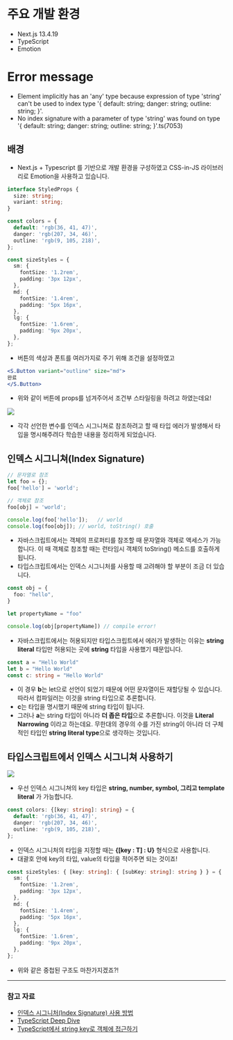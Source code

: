 # 주요 개발 환경

- Next.js 13.4.19
- TypeScript
- Emotion

# Error message

- Element implicitly has an 'any' type because expression of type 'string' can't be used to index type '{ default: string; danger: string; outline: string; }'.  
- No index signature with a parameter of type 'string' was found on type '{ default: string; danger: string; outline: string; }'.ts(7053)

## 배경

- Next.js + Typescript 를 기반으로 개발 환경을 구성하였고 CSS-in-JS 라이브러리로 Emotion을 사용하고 있습니다.

```typescript
interface StyledProps {
  size: string;
  variant: string;
}

const colors = {
  default: 'rgb(36, 41, 47)',
  danger: 'rgb(207, 34, 46)',
  outline: 'rgb(9, 105, 218)',
};

const sizeStyles = {
  sm: {
    fontSize: '1.2rem',
    padding: '3px 12px',
  },
  md: {
    fontSize: '1.4rem',
    padding: '5px 16px',
  },
  lg: {
    fontSize: '1.6rem',
    padding: '9px 20px',
  },
};
```

- 버튼의 색상과 폰트를 여러가지로 주기 위해 조건을 설정하였고 

```jsx
<S.Button variant="outline" size="md">
완료
</S.Button>
```

- 위와 같이 버튼에 props를 넘겨주어서 조건부 스타일링을 하려고 하였는데요!

![](https://img1.daumcdn.net/thumb/R1280x0/?scode=mtistory2&fname=https%3A%2F%2Fblog.kakaocdn.net%2Fdn%2FcDYEVp%2FbtstxlhyMc9%2FKeL3npdfBjXDrqBHwkDook%2Fimg.png)

- 각각 선언한 변수를 인덱스 시그니쳐로 참조하려고 할 때 타입 에러가 발생해서 타입을 명시해주려다 학습한 내용을 정리하게 되었습니다.

## 인덱스 시그니쳐(Index Signature)

```javascript
// 문자열로 참조
let foo = {};
foo['hello'] = 'world';

// 객체로 참조
foo[obj] = 'world';

console.log(foo['hello']);   // world
console.log(foo[obj]); // world, toString() 호출
```

- 자바스크립트에서는 객체의 프로퍼티를 참조할 때 문자열와 객체로 액세스가 가능합니다. 이 때 객체로 참조할 때는 런타임시 객체의 toString() 메소드를 호출하게 됩니다.
- 타입스크립트에서는 인덱스 시그니처를 사용할 때 고려해야 할 부분이 조금 더 있습니다.

```typescript
const obj = {
  foo: "hello",
}

let propertyName = "foo"

console.log(obj[propertyName]) // compile error!
```

- 자바스크립트에서는 허용되지만 타입스크립트에서 에러가 발생하는 이유는 **string literal** 타입만 허용되는 곳에 **string** 타입을 사용했기 때문입니다.

```typescript
const a = "Hello World"
let b = "Hello World"
const c: string = "Hello World"
```

- 이 경우 **b**는 let으로 선언이 되었기 때문에 어떤 문자열이든 재할당될 수 있습니다. 따라서 컴파일러는 이것을 string 타입으로 추론합니다.
- **c**는 타입을 명시했기 때문에 string 타입이 됩니다.
- 그러나 **a**는 string 타입이 아니라 **더 좁은 타입**으로 추론합니다. 이것을 **Literal Narrowing** 이라고 하는데요. 무한대의 경우의 수를 가진 string이 아니라 더 구체적인 타입인 **string literal type**으로 생각하는 것입니다.

## 타입스크립트에서 인덱스 시그니쳐 사용하기

![](https://img1.daumcdn.net/thumb/R1280x0/?scode=mtistory2&fname=https%3A%2F%2Fblog.kakaocdn.net%2Fdn%2Fb18tyN%2Fbtsts0ZEytt%2Fb0hP0JWRUcn3sDgCtKyu91%2Fimg.png)

- 우선 인덱스 시그니쳐의 key 타입은 **string, number, symbol, 그리고 template literal** 가 가능합니다.

```typescript
const colors: {[key: string]: string} = {
  default: 'rgb(36, 41, 47)',
  danger: 'rgb(207, 34, 46)',
  outline: 'rgb(9, 105, 218)',
};
```

- 인덱스 시그니처의 타입을 지정할 때는 **{\[key : T\] : U}** 형식으로 사용합니다.
- 대괄호 안에 key의 타입, value의 타입을 적어주면 되는 것이죠!

```typescript
const sizeStyles: { [key: string]: { [subKey: string]: string } } = {
  sm: {
    fontSize: '1.2rem',
    padding: '3px 12px',
  },
  md: {
    fontSize: '1.4rem',
    padding: '5px 16px',
  },
  lg: {
    fontSize: '1.6rem',
    padding: '9px 20px',
  },
};
```

- 위와 같은 중첩된 구조도 마찬가지겠죠?!

---
### 참고 자료

- [인덱스 시그니처(Index Signature) 사용 방법](https://developer-talk.tistory.com/297)
- [TypeScript Deep Dive](https://radlohead.gitbook.io/typescript-deep-dive/type-system/index-signatures)
- [TypeScript에서 string key로 객체에 접근하기](https://soopdop.github.io/2020/12/01/index-signatures-in-typescript/)